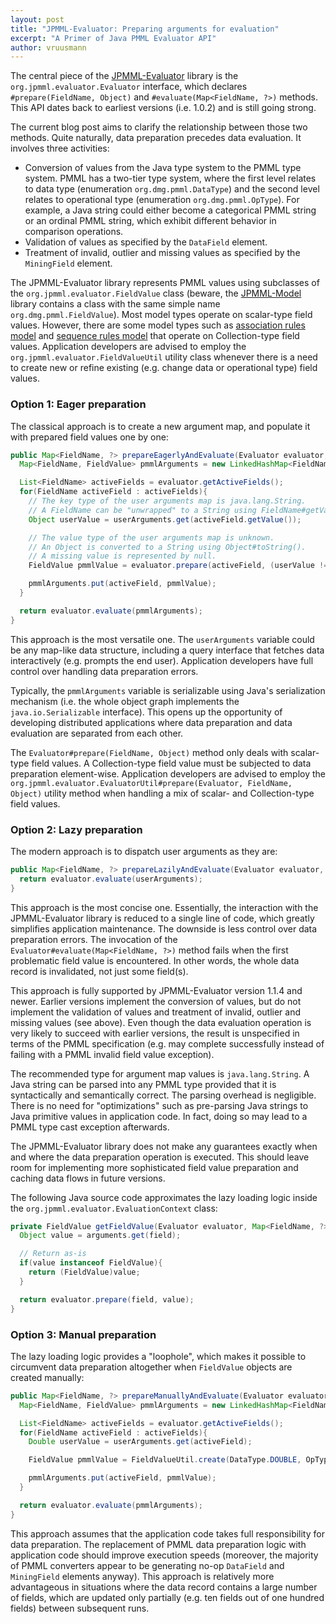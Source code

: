 ```yaml
---
layout: post
title: "JPMML-Evaluator: Preparing arguments for evaluation"
excerpt: "A Primer of Java PMML Evaluator API"
author: vruusmann
---
```


The central piece of the [JPMML-Evaluator](https://github.com/jpmml/jpmml-evaluator) library is the `org.jpmml.evaluator.Evaluator` interface, which declares `#prepare(FieldName, Object)` and `#evaluate(Map<FieldName, ?>)` methods. This API dates back to earliest versions (i.e. 1.0.2) and is still going strong.

The current blog post aims to clarify the relationship between those two methods. Quite naturally, data preparation precedes data evaluation. It involves three activities:

* Conversion of values from the Java type system to the PMML type system. PMML has a two-tier type system, where the first level relates to data type (enumeration `org.dmg.pmml.DataType`) and the second level relates to operational type (enumeration `org.dmg.pmml.OpType`). For example, a Java string could either become a categorical PMML string or an ordinal PMML string, which exhibit different behavior in comparison operations.
* Validation of values as specified by the `DataField` element.
* Treatment of invalid, outlier and missing values as specified by the `MiningField` element.

The JPMML-Evaluator library represents PMML values using subclasses of the `org.jpmml.evaluator.FieldValue` class (beware, the [JPMML-Model](https://github.com/jpmml/jpmml-model) library contains a class with the same simple name `org.dmg.pmml.FieldValue`). Most model types operate on scalar-type field values. However, there are some model types such as [association rules model](http://www.dmg.org/v4-3/AssociationRules.html) and [sequence rules model](http://www.dmg.org/v4-3/Sequence.html) that operate on Collection-type field values. Application developers are advised to employ the `org.jpmml.evaluator.FieldValueUtil` utility class whenever there is a need to create new or refine existing (e.g. change data or operational type) field values.

### Option 1: Eager preparation

The classical approach is to create a new argument map, and populate it with prepared field values one by one:

``` java
public Map<FieldName, ?> prepareEagerlyAndEvaluate(Evaluator evaluator, Map<String, ?> userArguments){
  Map<FieldName, FieldValue> pmmlArguments = new LinkedHashMap<FieldName, FieldValue>();

  List<FieldName> activeFields = evaluator.getActiveFields();
  for(FieldName activeField : activeFields){
    // The key type of the user arguments map is java.lang.String.
    // A FieldName can be "unwrapped" to a String using FieldName#getValue().
    Object userValue = userArguments.get(activeField.getValue());

    // The value type of the user arguments map is unknown.
    // An Object is converted to a String using Object#toString().
    // A missing value is represented by null.
    FieldValue pmmlValue = evaluator.prepare(activeField, (userValue != null ? userValue.toString() : null));

    pmmlArguments.put(activeField, pmmlValue);
  }

  return evaluator.evaluate(pmmlArguments);
}
```

This approach is the most versatile one. The `userArguments` variable could be any map-like data structure, including a query interface that fetches data interactively (e.g. prompts the end user). Application developers have full control over handling data preparation errors.

Typically, the `pmmlArguments` variable is serializable using Java's serialization mechanism (i.e. the whole object graph implements the `java.io.Serializable` interface). This opens up the opportunity of developing distributed applications where data preparation and data evaluation are separated from each other.

The `Evaluator#prepare(FieldName, Object)` method only deals with scalar-type field values. A Collection-type field value must be subjected to data preparation element-wise. Application developers are advised to employ the `org.jpmml.evaluator.EvaluatorUtil#prepare(Evaluator, FieldName, Object)` utility method when handling a mix of scalar- and Collection-type field values.

### Option 2: Lazy preparation

The modern approach is to dispatch user arguments as they are:

``` java
public Map<FieldName, ?> prepareLazilyAndEvaluate(Evaluator evaluator, Map<FieldName, String> userArguments){
  return evaluator.evaluate(userArguments);
}
```

This approach is the most concise one. Essentially, the interaction with the JPMML-Evaluator library is reduced to a single line of code, which greatly simplifies application maintenance. The downside is less control over data preparation errors. The invocation of the `Evaluator#evaluate(Map<FieldName, ?>)` method fails when the first problematic field value is encountered. In other words, the whole data record is invalidated, not just some field(s).

This approach is fully supported by JPMML-Evaluator version 1.1.4 and newer. Earlier versions implement the conversion of values, but do not implement the validation of values and treatment of invalid, outlier and missing values (see above). Even though the data evaluation operation is very likely to succeed with earlier versions, the result is unspecified in terms of the PMML specification (e.g. may complete successfully instead of failing with a PMML invalid field value exception).

The recommended type for argument map values is `java.lang.String`. A Java string can be parsed into any PMML type provided that it is syntactically and semantically correct. The parsing overhead is negligible. There is no need for "optimizations" such as pre-parsing Java strings to Java primitive values in application code. In fact, doing so may lead to a PMML type cast exception afterwards.

The JPMML-Evaluator library does not make any guarantees exactly when and where the data preparation operation is executed. This should leave room for implementing more sophisticated field value preparation and caching data flows in future versions.

The following Java source code approximates the lazy loading logic inside the `org.jpmml.evaluator.EvaluationContext` class:

``` java
private FieldValue getFieldValue(Evaluator evaluator, Map<FieldName, ?> arguments, FieldName field){
  Object value = arguments.get(field);

  // Return as-is
  if(value instanceof FieldValue){
    return (FieldValue)value;
  }

  return evaluator.prepare(field, value);
}
```

### Option 3: Manual preparation

The lazy loading logic provides a "loophole", which makes it possible to circumvent data preparation altogether when `FieldValue` objects are created manually:

``` java
public Map<FieldName, ?> prepareManuallyAndEvaluate(Evaluator evaluator, Map<FieldName, Double> userArguments){
  Map<FieldName, FieldValue> pmmlArguments = new LinkedHashMap<FieldName, FieldValue>();

  List<FieldName> activeFields = evaluator.getActiveFields();
  for(FieldName activeField : activeFields){
    Double userValue = userArguments.get(activeField);

    FieldValue pmmlValue = FieldValueUtil.create(DataType.DOUBLE, OpType.CONTINUOUS, userValue);

    pmmlArguments.put(activeField, pmmlValue);
  }

  return evaluator.evaluate(pmmlArguments);
}
```

This approach assumes that the application code takes full responsibility for data preparation. The replacement of PMML data preparation logic with application code should improve execution speeds (moreover, the majority of PMML converters appear to be generating no-op `DataField` and `MiningField` elements anyway). This approach is relatively more advantageous in situations where the data record contains a large number of fields, which are updated only partially (e.g. ten fields out of one hundred fields) between subsequent runs.
